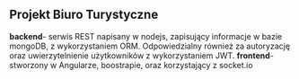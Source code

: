 ## **Projekt Biuro Turystyczne**

**backend**- serwis REST napisany w nodejs, zapisujący informacje w bazie mongoDB, z wykorzystaniem ORM. Odpowiedzialny również za autoryzację oraz uwierzytelnienie użytkowników z wykorzystaniem JWT.
**frontend**- stworzony w Angularze, boostrapie, oraz korzystający z socket.io
